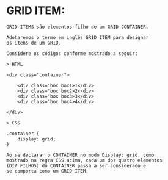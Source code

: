 # GRID ITEM:

    GRID ITEMS são elementos-filho de um GRID CONTAINER.

    Adotaremos o termo em inglês GRID ITEM para designar
    os itens de um GRID.

    Considere os códigos conforme mostrado a seguir:

    > HTML

    <div class="container">

        <div class="box box1>1</div>
        <div class="box box2>2</div>
        <div class="box box3>3</div>
        <div class="box box4>4</div>
    
    </div>

    > CSS

    .container {
        display: grid;
    }

    Ao se declarar o CONTAINER no modo Display: grid, como
    mostrado na regra CSS acima, cada um dos quatro elementos
    (DIV FILHOS) do CONTAINER passa a ser considerado e
    se comporta como um GRID ITEM.